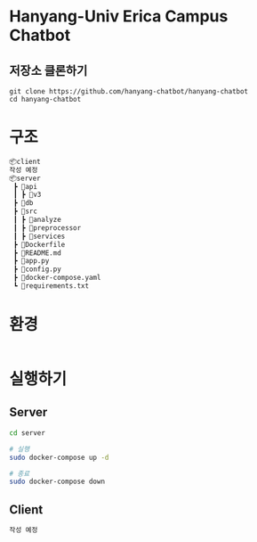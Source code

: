 # Hanyang-Univ Erica Campus Chatbot

##  저장소 클론하기

```
git clone https://github.com/hanyang-chatbot/hanyang-chatbot
cd hanyang-chatbot
```

# 구조

```markdown
📦client
작성 예정
📦server
 ┣ 📂api
 ┃ ┣ 📂v3
 ┣ 📂db
 ┣ 📂src
 ┃ ┣ 📂analyze
 ┃ ┣ 📂preprocessor
 ┃ ┣ 📂services
 ┣ 📜Dockerfile
 ┣ 📜README.md
 ┣ 📜app.py
 ┣ 📜config.py
 ┣ 📜docker-compose.yaml
 ┗ 📜requirements.txt
```



# 환경

```markdown

```

# 실행하기

## Server

```bash
cd server

# 실행
sudo docker-compose up -d

# 종료
sudo docker-compose down
```

## Client

```bash
작성 예정
```



